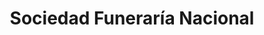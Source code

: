 ---
title: "Sociedad Funeraría Nacional"
url: /quito/sociedad-funeraria-nacional/
shop: directores de funerarias
---